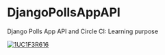 # DjangoPollsAppAPI
Django Polls App API and Circle CI: Learning purpose

[![1UC1F3R616](https://circleci.com/gh/1UC1F3R616/DjangoPollsAppAPI.svg?style=shield&circle-token=fa788892b1f38919f2eb59691b0f2499ec1dabad)](https://app.circleci.com/pipelines/github/1UC1F3R616/DjangoPollsAppAPI)
